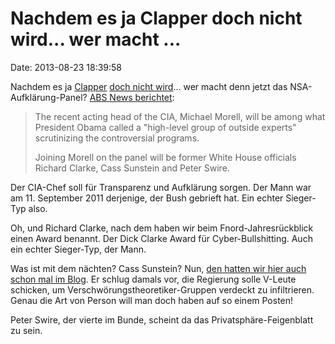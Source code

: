 Nachdem es ja Clapper doch nicht wird\... wer macht \...
========================================================

Date: 2013-08-23 18:39:58

Nachdem es ja [Clapper](http://blog.fefe.de/?ts=acf7a996) [doch nicht
wird](http://blog.fefe.de/?ts=acf3c28d)\... wer macht denn jetzt das
NSA-Aufklärung-Panel? [ABS News
berichtet](http://abcnews.go.com/blogs/politics/2013/08/white-house-picks-panel-to-review-nsa-programs/):

> The recent acting head of the CIA, Michael Morell, will be among what
> President Obama called a "high-level group of outside experts"
> scrutinizing the controversial programs.
>
> Joining Morell on the panel will be former White House officials
> Richard Clarke, Cass Sunstein and Peter Swire.

Der CIA-Chef soll für Transparenz und Aufklärung sorgen. Der Mann war am
11. September 2011 derjenige, der Bush gebrieft hat. Ein echter
Sieger-Typ also.

Oh, und Richard Clarke, nach dem haben wir beim Fnord-Jahresrückblick
einen Award benannt. Der Dick Clarke Award für Cyber-Bullshitting. Auch
ein echter Sieger-Typ, der Mann.

Was ist mit dem nächten? Cass Sunstein? Nun, [den hatten wir hier auch
schon mal im Blog](http://blog.fefe.de/?ts=b5b1ed13). Er schlug damals
vor, die Regierung solle V-Leute schicken, um
Verschwörungstheoretiker-Gruppen verdeckt zu infiltrieren. Genau die Art
von Person will man doch haben auf so einem Posten!

Peter Swire, der vierte im Bunde, scheint da das
Privatsphäre-Feigenblatt zu sein.
